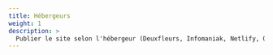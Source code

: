 ```yaml
---
title: Hébergeurs
weight: 1
description: >
  Publier le site selon l'hébergeur (Deuxfleurs, Infomaniak, Netlify, OVH)
---
```

